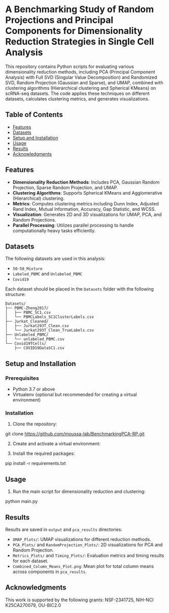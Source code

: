 # A Benchmarking Study of Random Projections and Principal Components for Dimensionality Reduction Strategies in Single Cell Analysis

This repository contains Python scripts for evaluating various dimensionality reduction methods, including PCA (Principal Component Analysis) with Full SVD (Singular Value Decomposition) and Randomized SVD, Random Projection (Gaussian and Sparse), and UMAP, combined with clustering algorithms (Hierarchical clustering and Spherical KMeans) on scRNA-seq datasets. The code applies these techniques on different datasets, calculates clustering metrics, and generates visualizations.

## Table of Contents
- [Features](#features)
- [Datasets](#datasets)
- [Setup and Installation](#setup-and-installation)
- [Usage](#usage)
- [Results](#results)
- [Acknowledgments](#acknowledgments)

## Features

- **Dimensionality Reduction Methods**: Includes PCA, Gaussian Random Projection, Sparse Random Projection, and UMAP.
- **Clustering Algorithms**: Supports Spherical KMeans and Agglomerative (Hierarchical) clustering.
- **Metrics**: Computes clustering metrics including Dunn Index, Adjusted Rand Index, Mutual Information, Accuracy, Gap Statistic, and WCSS.
- **Visualization**: Generates 2D and 3D visualizations for UMAP, PCA, and Random Projections.
- **Parallel Processing**: Utilizes parallel processing to handle computationally heavy tasks efficiently.

## Datasets

The following datasets are used in this analysis:
- `50-50_Mixture`
- `Labeled_PBMC` and `Unlabeled_PBMC`
- `Covid19`

Each dataset should be placed in the `Datasets` folder with the following structure:

```
Datasets/
├── PBMC-Zheng2017/
│   ├── PBMC_SC1.csv
│   └── PBMCLabels_SC1ClusterLabels.csv
├── Jurkat_Cleaned/
│   ├── Jurkat293T_Clean.csv
│   └── Jurkat293T_Clean_TrueLabels.csv
├── Unlabeled_PBMC/
│   └── unlabeled_PBMC.csv
└── Covid19TCells/
    ├── COVID19DataSC1.csv
```

## Setup and Installation

### Prerequisites

- Python 3.7 or above
- Virtualenv (optional but recommended for creating a virtual environment)

### Installation

1. Clone the repository:

git clone https://github.com/moussa-lab/BenchmarkingPCA-RP.git

2. Create and activate a virtual environment:

3. Install the required packages:

pip install -r requirements.txt

## Usage

1. Run the main script for dimensionality reduction and clustering:

python main.py

## Results

Results are saved in `output` and `pca_results` directories:
- `UMAP_Plots/`: UMAP visualizations for different reduction methods.
- `PCA_Plots/` and `RandomProjection_Plots/`: 2D visualizations for PCA and Random Projection.
- `Metrics_Plots/` and `Timing_Plots/`: Evaluation metrics and timing results for each dataset.
- `Combined_Column_Means_Plot.png`: Mean plot for total column means across components in `pca_results`.

## Acknowledgments
This work is supported by the following grants: NSF-2341725, NIH-NCI K25CA270079, OU-BIC2.0

